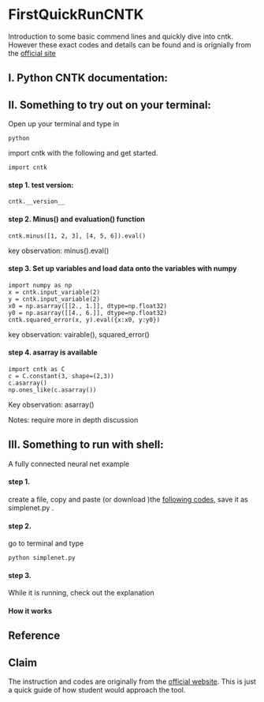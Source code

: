 # FirstQuickRunCNTK
Introduction to some basic commend lines and quickly dive into cntk. However these exact codes and details can be found and is orignially from the [official site](https://cntk.ai/pythondocs/gettingstarted.html)

## I. Python CNTK documentation:

## II. Something to try out on your terminal:
Open up your terminal and type in
```
python
```
import cntk with the following and get started.
```
import cntk
```
#### step 1. test version:
```
cntk.__version__
```
#### step 2. Minus() and evaluation() function
```
cntk.minus([1, 2, 3], [4, 5, 6]).eval()
```
key observation: minus().eval()

#### step 3. Set up variables and load data onto the variables with numpy
```
import numpy as np
x = cntk.input_variable(2)
y = cntk.input_variable(2)
x0 = np.asarray([[2., 1.]], dtype=np.float32)
y0 = np.asarray([[4., 6.]], dtype=np.float32)
cntk.squared_error(x, y).eval({x:x0, y:y0})
```
key observation: vairable(), squared_error()

#### step 4. asarray is available
```
import cntk as C
c = C.constant(3, shape=(2,3))
c.asarray()
np.ones_like(c.asarray())
```
Key observation: asarray()

Notes: require more in depth discussion

## III. Something to run with shell:
A fully connected neural net example
 
#### step 1. 
create a file, copy and paste (or download )the [following codes](simplenet.py), save it as simplenet.py .


#### step 2. 
go to terminal and type 
```
python simplenet.py
```

#### step 3.
While it is running, check out the explanation

#### How it works

## Reference

## Claim
The instruction and codes are originally from the [official website](https://cntk.ai/pythondocs/).
This is just a quick guide of how student would approach the tool.
